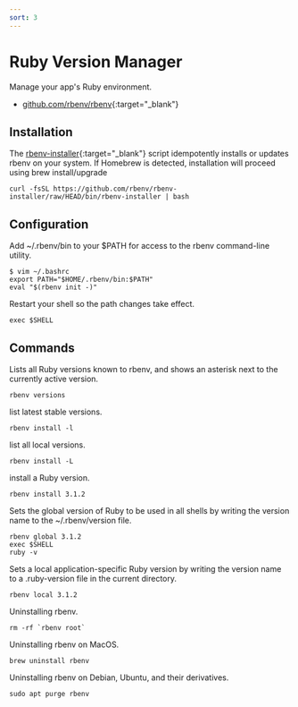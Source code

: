 ```yaml
---
sort: 3
---
```


# Ruby Version Manager

Manage your app's Ruby environment.

- [github.com/rbenv/rbenv](https://github.com/rbenv/rbenv){:target="_blank"}

## Installation

The [rbenv-installer](https://github.com/rbenv/rbenv-installer){:target="_blank"} script idempotently installs or updates rbenv on your system. If Homebrew is detected, installation will proceed using brew install/upgrade

```shell
curl -fsSL https://github.com/rbenv/rbenv-installer/raw/HEAD/bin/rbenv-installer | bash
```

## Configuration

Add ~/.rbenv/bin to your $PATH for access to the rbenv command-line utility.

```shell
$ vim ~/.bashrc
export PATH="$HOME/.rbenv/bin:$PATH"
eval "$(rbenv init -)"
```

Restart your shell so the path changes take effect.

```shell
exec $SHELL
```

## Commands

Lists all Ruby versions known to rbenv, and shows an asterisk next to the currently active version.

```shell
rbenv versions
```

list latest stable versions.

```shell
rbenv install -l
```

list all local versions.

```shell
rbenv install -L
```

install a Ruby version.

```shell
rbenv install 3.1.2
```

Sets the global version of Ruby to be used in all shells by writing the version name to the ~/.rbenv/version file.

```shell
rbenv global 3.1.2
exec $SHELL
ruby -v
```

Sets a local application-specific Ruby version by writing the version name to a .ruby-version file in the current directory.

```shell
rbenv local 3.1.2
```

Uninstalling rbenv.

```shell
rm -rf `rbenv root`
```

Uninstalling rbenv on MacOS.

```shell
brew uninstall rbenv
```

Uninstalling rbenv on Debian, Ubuntu, and their derivatives.

```shell
sudo apt purge rbenv
```
